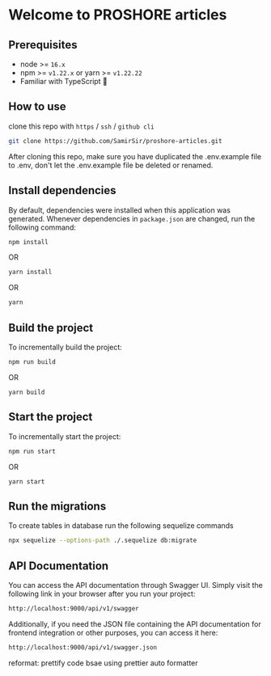 # Welcome to PROSHORE articles

## Prerequisites

- node >= `16.x`
- npm >= `v1.22.x` or yarn >= `v1.22.22`
- Familiar with TypeScript 💪

## How to use

clone this repo with `https` / `ssh` / `github cli`

```sh
git clone https://github.com/SamirSir/proshore-articles.git
```

After cloning this repo, make sure you have duplicated the .env.example file to .env, don't let the .env.example file be deleted or renamed.

## Install dependencies

By default, dependencies were installed when this application was generated.
Whenever dependencies in `package.json` are changed, run the following command:

```sh
npm install
```
OR
```sh
yarn install
```
OR
```sh
yarn
```

## Build the project

To incrementally build the project:

```sh
npm run build
```
OR
```
yarn build
```

## Start the project

To incrementally start the project:

```sh
npm run start
```
OR
```
yarn start
```

## Run the migrations

To create tables in database run the following sequelize commands

```sh
npx sequelize --options-path ./.sequelize db:migrate
```

## API Documentation

You can access the API documentation through Swagger UI.
Simply visit the following link in your browser after you run your project:

```sh
http://localhost:9000/api/v1/swagger
```

Additionally, if you need the JSON file containing the API documentation for frontend integration or other purposes, you can access it here:

```sh
http://localhost:9000/api/v1/swagger.json
```

reformat: prettify code bsae using prettier auto formatter
